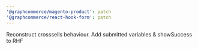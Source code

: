 ```yaml
---
'@graphcommerce/magento-product': patch
'@graphcommerce/react-hook-form': patch
---
```


Reconstruct crosssells behaviour. Add submitted variables & showSuccess to RHF
